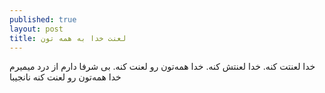 ```yaml
---
published: true
layout: post
title: لعنت خدا به همه تون
---
```


خدا لعنتت کنه. خدا لعنتش کنه. خدا همه‌تون رو لعنت کنه. بی شرفا دارم از درد میمیرم خدا همه‌تون رو لعنت کنه نانجیبا
